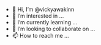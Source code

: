 - 👋 Hi, I’m @vickyawakinn
- 👀 I’m interested in ...
- 🌱 I’m currently learning ...
- 💞️ I’m looking to collaborate on ...
- 📫 How to reach me ...

<!---
vickyawakinn/vickyawakinn is a ✨ special ✨ repository because its `README.md` (this file) appears on your GitHub profile.
You can click the Preview link to take a look at your changes.
--->
